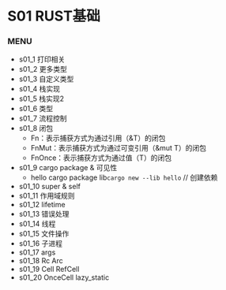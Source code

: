 # S01 RUST基础

### MENU
- s01_1 打印相关
- s01_2 更多类型
- s01_3 自定义类型
- s01_4 栈实现
- s01_5 栈实现2
- s01_6 类型
- s01_7 流程控制
- s01_8 闭包
    - Fn：表示捕获方式为通过引用（&T）的闭包
    - FnMut：表示捕获方式为通过可变引用（&mut T）的闭包
    - FnOnce：表示捕获方式为通过值（T）的闭包
- s01_9 cargo package & 可见性 
    - hello cargo package lib`cargo new --lib hello`  // 创建依赖
- s01_10 super & self
- s01_11 作用域规则
- s01_12 lifetime
- s01_13 错误处理
- s01_14 线程
- s01_15 文件操作
- s01_16 子进程
- s01_17 args
- s01_18 Rc Arc
- s01_19 Cell RefCell  
- s01_20 OnceCell lazy_static
 